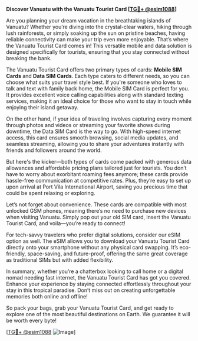 **Discover Vanuatu with the Vanuatu Tourist Card [[TG💪+ @esim1088](https://t.me/s/esim1088)]**

Are you planning your dream vacation in the breathtaking islands of Vanuatu? Whether you’re diving into the crystal-clear waters, hiking through lush rainforests, or simply soaking up the sun on pristine beaches, having reliable connectivity can make your trip even more enjoyable. That’s where the Vanuatu Tourist Card comes in! This versatile mobile and data solution is designed specifically for tourists, ensuring that you stay connected without breaking the bank.

The Vanuatu Tourist Card offers two primary types of cards: **Mobile SIM Cards** and **Data SIM Cards**. Each type caters to different needs, so you can choose what suits your travel style best. If you're someone who loves to talk and text with family back home, the Mobile SIM Card is perfect for you. It provides excellent voice calling capabilities along with standard texting services, making it an ideal choice for those who want to stay in touch while enjoying their island getaway.

On the other hand, if your idea of traveling involves capturing every moment through photos and videos or streaming your favorite shows during downtime, the Data SIM Card is the way to go. With high-speed internet access, this card ensures smooth browsing, social media updates, and seamless streaming, allowing you to share your adventures instantly with friends and followers around the world.

But here's the kicker—both types of cards come packed with generous data allowances and affordable pricing plans tailored just for tourists. You don’t have to worry about exorbitant roaming fees anymore; these cards provide hassle-free communication at competitive rates. Plus, they’re easy to set up upon arrival at Port Vila International Airport, saving you precious time that could be spent relaxing or exploring.

Let’s not forget about convenience. These cards are compatible with most unlocked GSM phones, meaning there’s no need to purchase new devices when visiting Vanuatu. Simply pop out your old SIM card, insert the Vanuatu Tourist Card, and voila—you’re ready to connect!

For tech-savvy travelers who prefer digital solutions, consider our eSIM option as well. The eSIM allows you to download your Vanuatu Tourist Card directly onto your smartphone without any physical card swapping. It’s eco-friendly, space-saving, and future-proof, offering the same great coverage as traditional SIMs but with added flexibility.

In summary, whether you’re a chatterbox looking to call home or a digital nomad needing fast internet, the Vanuatu Tourist Card has got you covered. Enhance your experience by staying connected effortlessly throughout your stay in this tropical paradise. Don’t miss out on creating unforgettable memories both online and offline!

So pack your bags, grab your Vanuatu Tourist Card, and get ready to explore one of the most beautiful destinations on Earth. We guarantee it will be worth every byte!

[[TG💪+ @esim1088](https://t.me/s/esim1088) ![Image](https://i.postimg.cc/Y0z9fWf4/image.png)]
